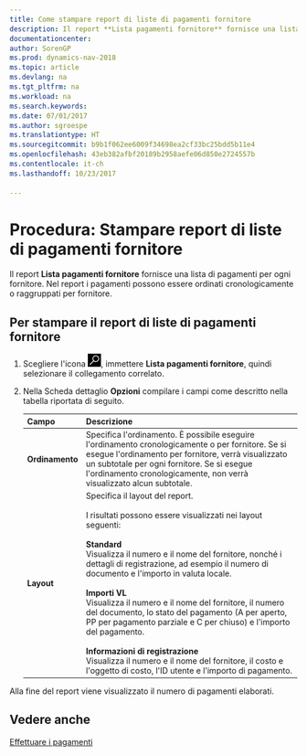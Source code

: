 ```yaml
---
title: Come stampare report di liste di pagamenti fornitore
description: Il report **Lista pagamenti fornitore** fornisce una lista di pagamenti per ogni fornitore. Nel report i pagamenti possono essere ordinati cronologicamente o raggruppati per fornitore.
documentationcenter: 
author: SorenGP
ms.prod: dynamics-nav-2018
ms.topic: article
ms.devlang: na
ms.tgt_pltfrm: na
ms.workload: na
ms.search.keywords: 
ms.date: 07/01/2017
ms.author: sgroespe
ms.translationtype: HT
ms.sourcegitcommit: b9b1f062ee6009f34698ea2cf33bc25bdd5b11e4
ms.openlocfilehash: 43eb382afbf20189b2958aefe06d850e2724557b
ms.contentlocale: it-ch
ms.lasthandoff: 10/23/2017

---
```

# <a name="how-to-print-vendor-payments-list-reports"></a>Procedura: Stampare report di liste di pagamenti fornitore
Il report **Lista pagamenti fornitore** fornisce una lista di pagamenti per ogni fornitore. Nel report i pagamenti possono essere ordinati cronologicamente o raggruppati per fornitore.  

## <a name="to-print-the-vendor-payments-list-report"></a>Per stampare il report di liste di pagamenti fornitore  

1.  Scegliere l'icona ![Cerca pagina o report](../../media/ui-search/search_small.png "Cerca pagina o report"), immettere **Lista pagamenti fornitore**, quindi selezionare il collegamento correlato.  
2.  Nella Scheda dettaglio **Opzioni** compilare i campi come descritto nella tabella riportata di seguito.  

    |Campo|Descrizione|  
    |---------------------------------|---------------------------------------|  
    |**Ordinamento**|Specifica l'ordinamento. È possibile eseguire l'ordinamento cronologicamente o per fornitore. Se si esegue l'ordinamento per fornitore, verrà visualizzato un subtotale per ogni fornitore. Se si esegue l'ordinamento cronologicamente, non verrà visualizzato alcun subtotale.|  
    |**Layout**|Specifica il layout del report.<br /><br /> I risultati possono essere visualizzati nei layout seguenti:<br /><br /> **Standard**<br /> Visualizza il numero e il nome del fornitore, nonché i dettagli di registrazione, ad esempio il numero di documento e l'importo in valuta locale.<br /><br /> **Importi VL**<br /> Visualizza il numero e il nome del fornitore, il numero del documento, lo stato del pagamento (A per aperto, PP per pagamento parziale e C per chiuso) e l'importo del pagamento.<br /><br /> **Informazioni di registrazione**<br /> Visualizza il numero e il nome del fornitore, il costo e l'oggetto di costo, l'ID utente e l'importo di pagamento.|  

 Alla fine del report viene visualizzato il numero di pagamenti elaborati.  

## <a name="see-also"></a>Vedere anche  
[Effettuare i pagamenti](../../payables-make-payments.md)

